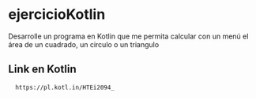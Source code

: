# ejercicioKotlin


Desarrolle un programa en Kotlin que me permita calcular con un menú el área de un cuadrado, un circulo o un triangulo

## Link en Kotlin

```bash
  https://pl.kotl.in/HTEi2094_
```



















